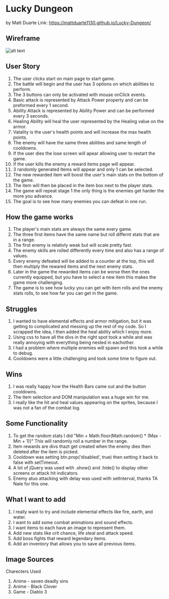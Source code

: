 # Lucky Dungeon
by Matt Duarte
Link: https://mattduarte1130.github.io/Lucky-Dungeon/

## Wireframe
![alt text](https://i.imgur.com/82sIfzV.png "Wireframe")

## User Story
1. The user clicks start on main page to start game.
2. The battle will begin and the user has 3 options on which abilities to perform.
3. The 3 buttons can only be activated with mouse onClick events.
4. Basic attack is represented by Attack Power property and can be preformed every 1 second.
5. Ability Attack is represented by Ability Power and can be performed every 3 seconds.
6. Healing Ability will heal the user represented by the Healing value on the armor.
7. Vatality is the user's health points and will increase the max health points.
8. The enemy will have the same three abilities and same length of cooldowns.
9. If the user dies the lose screen will apear allowing user to restart the game.
10. If the user kills the enemy a reward items page will appear. 
11. 3 randomly generated Items will appear and only 1 can be selected.
12. The new rewarded item will boost the user's main stats on the bottom of the game.
13. The item will then be placed in the item box next to the player stats.
14. The game will repeat stage 1 the only thing is the enemies get harder the more you advance.
15. The goal is to see how many enemies you can defeat in one run.

## How the game works
1. The player's main stats are always the same every game.
2. The three first items have the same name but roll differnt stats that are in a range.
3. The first enemy is relativly weak but will scale pretty fast.
4. The enemy skills are rolled differently every time and also has a range of values.
5. Every enemy defeated will be added to a counter at the top, this will then multiply the rewared items and the next enemy stats.
6. Later in the game the rewarded items can be worse then the ones currently equipped, but you have to select a new item this makes the game more challenging.
7. The game is to see how lucky you can get with item rolls and the enemy stats rolls, to see how far you can get in the game.

## Struggles 
1. I wanted to have elemental effects and armor mitigation, but it was getting to complicated and messing up the rest of my code.
So I scrapped the idea, I then added the heal ability which I enjoy more.
2. Using css to have all the divs in the right spot took a while and was really annoying with everything being nested in eachother.
3. I had a problem where multiple enemies will spawn and this took a while to debug.
4. Cooldowns were a little challenging and took some time to figure out.

## Wins
1. I was really happy how the Health Bars came out and the button cooldowns.
2. The item selection and DOM manipulation was a huge win for me.
3. I really like the hit and heal values appearing on the sprites, because I was not a fan of the combat log.

## Some Functionality
1. To get the random stats I did "Min + Math.floor(Math.random() * (Max - Min + 1))" This will randomly roll a number in the range.
2. Item rewards are divs thazt get created when the enemy dies then deleted after the item is picked.
3. Cooldown was setting btn.prop('disabled', true) then setting it back to false with setTimeout.
4. A lot of jQuery was used with .show() and .hide() to display other screens or attack hit indicators.
5. Enemy atuo attacking with delay was used with setInterval, thanks TA Nate for this one.

## What I want to add
1. I really want to try and include elemental effects like fire, earth, and water.
2. I want to add some combat animations and sound effects. 
3. I want items to each have an image to represent them.
4. Add new stats like crit chance, life steal and attack speed.
5. Add boss fights that reward legendary items.
6. Add an inventory that allows you to save all previous items. 

## Image Sources
Charecters Used
1. Anime - seven deadly sins
2. Anime - Black Clover
3. Game - Diablo 3

